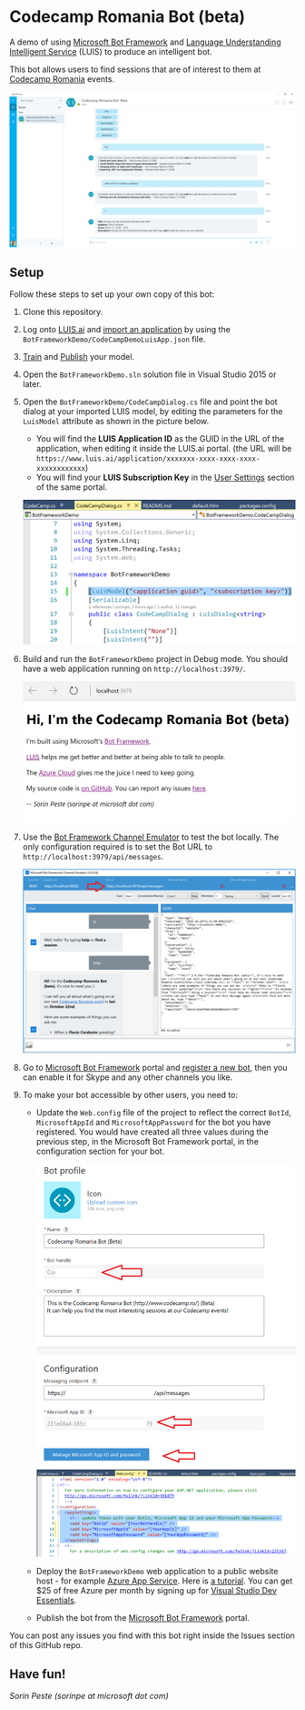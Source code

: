 # Codecamp Romania Bot (beta)

A demo of using [Microsoft Bot Framework](https://dev.botframework.com/) and [Language Understanding Intelligent Service](http://luis.ai) (LUIS) to produce an intelligent bot.

This bot allows users to find sessions that are of interest to them at [Codecamp Romania](http://www.codecamp.ro) events.

![](images/skype.png)

## Setup

Follow these steps to set up your own copy of this bot:

1. Clone this repository.

2. Log onto [LUIS.ai](http://luis.ai) and [import an application](https://www.luis.ai/Help/Index#ImportingApps) by using the `BotFrameworkDemo/CodeCampDemoLuisApp.json` file. 

3. [Train](https://www.luis.ai/Help/Index#Training) and [Publish](https://www.luis.ai/Help/Index#PublishingModel) your model.

4. Open the `BotFrameworkDemo.sln` solution file in Visual Studio 2015 or later.

5. Open the `BotFrameworkDemo/CodeCampDialog.cs` file and point the bot dialog at your imported LUIS model, by editing the parameters for the `LuisModel` attribute as shown in the picture below. 
   * You will find the **LUIS Application ID** as the GUID in the URL of the application, when editing it inside the LUIS.ai portal. (the URL will be `https://www.luis.ai/application/xxxxxxx-xxxx-xxxx-xxxx-xxxxxxxxxxxx`)
   * You will find your **LUIS Subscription Key** in the [User Settings](https://www.luis.ai/Home/UserSettings) section of the same portal.

    ![](images/luisModelConfig.png)

6. Build and run the `BotFrameworkDemo` project in Debug mode. You should have a web application running on `http://localhost:3979/`.

    ![](images/webapp.png)


7. Use the [Bot Framework Channel Emulator](https://download.botframework.com/bf-v3/tools/emulator/publish.htm) to test the bot locally. The only configuration required is to set the Bot URL to `http://localhost:3979/api/messages`.

    ![](images/emulator.png)

8. Go to [Microsoft Bot Framework](https://dev.botframework.com/) portal and [register a new bot](https://dev.botframework.com/bots/new), then you can enable it for Skype and any other channels you like.

9. To make your bot accessible by other users, you need to:
    * Update the `Web.config` file of the project to reflect the correct `BotId`, `MicrosoftAppId` and `MicrosoftAppPassword` for the bot you have registered. You would have created all three values during the previous step, in the Microsoft Bot Framework portal, in the configuration section for your bot.

        ![](images/botregister.png)
        ![](images/webconfig.png)

    * Deploy the `BotFrameworkDemo` web application to a public website host - for example [Azure App Service](https://azure.microsoft.com/en-us/services/app-service/). Here is [a tutorial](https://azure.microsoft.com/en-us/documentation/articles/web-sites-dotnet-get-started/). You can get $25 of free Azure per month by signing up for [Visual Studio Dev Essentials](https://www.visualstudio.com/dev-essentials/).
    * Publish the bot from the [Microsoft Bot Framework](https://dev.botframework.com/) portal.



You can post any issues you find with this bot right inside the Issues section of this GitHub repo.

## Have fun!

*Sorin Peste (sorinpe at microsoft dot com)*